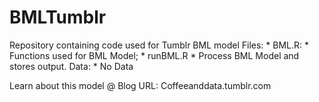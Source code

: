 # BMLTumblr
Repository containing code used for Tumblr BML model
Files: 
	* BML.R:
		* Functions used for BML Model;
	* runBML.R
		* Process BML Model and stores output.
Data:
	* No Data

Learn about this model @
Blog URL: Coffeeanddata.tumblr.com

